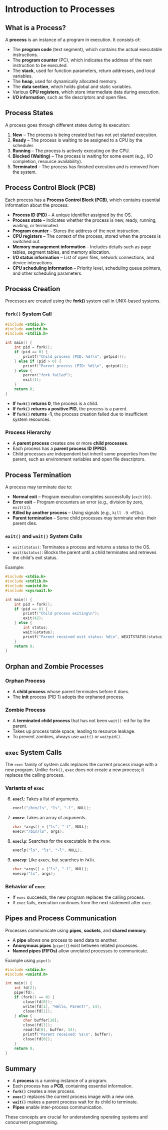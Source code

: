 # Introduction to Processes

## What is a Process?

A **process** is an instance of a program in execution. It consists of:

- The **program code** (text segment), which contains the actual executable instructions.
- The **program counter** (PC), which indicates the address of the next instruction to be executed.
- The **stack**, used for function parameters, return addresses, and local variables.
- The **heap**, used for dynamically allocated memory.
- The **data section**, which holds global and static variables.
- Various **CPU registers**, which store intermediate data during execution.
- **I/O information**, such as file descriptors and open files.

## Process States

A process goes through different states during its execution:

1. **New** – The process is being created but has not yet started execution.
2. **Ready** – The process is waiting to be assigned to a CPU by the scheduler.
3. **Running** – The process is actively executing on the CPU.
4. **Blocked (Waiting)** – The process is waiting for some event (e.g., I/O completion, resource availability).
5. **Terminated** – The process has finished execution and is removed from the system.

## Process Control Block (PCB)

Each process has a **Process Control Block (PCB)**, which contains essential information about the process:

- **Process ID (PID)** – A unique identifier assigned by the OS.
- **Process state** – Indicates whether the process is new, ready, running, waiting, or terminated.
- **Program counter** – Stores the address of the next instruction.
- **CPU registers** – The context of the process, stored when the process is switched out.
- **Memory management information** – Includes details such as page tables, segment tables, and memory allocation.
- **I/O status information** – List of open files, network connections, and device interactions.
- **CPU scheduling information** – Priority level, scheduling queue pointers, and other scheduling parameters.

## Process Creation

Processes are created using the **fork()** system call in UNIX-based systems.

### `fork()` System Call

```c
#include <stdio.h>
#include <unistd.h>
#include <stdlib.h>

int main() {
    int pid = fork();
    if (pid == 0) {
        printf("Child process (PID: %d)\n", getpid());
    } else if (pid > 0) {
        printf("Parent process (PID: %d)\n", getpid());
    } else {
        perror("fork failed");
        exit(1);
    }
    return 0;
}
```

- **If `fork()` returns 0**, the process is a child.
- **If `fork()` returns a positive PID**, the process is a parent.
- **If `fork()` returns -1**, the process creation failed due to insufficient system resources.

### Process Hierarchy

- A **parent process** creates one or more **child processes**.
- Each process has a **parent process ID (PPID)**.
- Child processes are independent but inherit some properties from the parent, such as environment variables and open file descriptors.

## Process Termination

A process may terminate due to:

- **Normal exit** – Program execution completes successfully (`exit(0)`).
- **Error exit** – Program encounters an error (e.g., division by zero, `exit(1)`).
- **Killed by another process** – Using signals (e.g., `kill -9 <PID>`).
- **Parent termination** – Some child processes may terminate when their parent dies.

### `exit()` and `wait()` System Calls

- `exit(status)`: Terminates a process and returns a status to the OS.
- `wait(&status)`: Blocks the parent until a child terminates and retrieves the child's exit status.

Example:

```c
#include <stdio.h>
#include <stdlib.h>
#include <unistd.h>
#include <sys/wait.h>

int main() {
    int pid = fork();
    if (pid == 0) {
        printf("Child process exiting\n");
        exit(42);
    } else {
        int status;
        wait(&status);
        printf("Parent received exit status: %d\n", WEXITSTATUS(status));
    }
    return 0;
}
```

## Orphan and Zombie Processes

### Orphan Process

- A **child process** whose parent terminates before it does.
- The **init** process (PID 1) adopts the orphaned process.

### Zombie Process

- A **terminated child process** that has not been `wait()`-ed for by the parent.
- Takes up process table space, leading to resource leakage.
- To prevent zombies, always use `wait()` or `waitpid()`.

## `exec` System Calls

The `exec` family of system calls replaces the current process image with a new program. Unlike `fork()`, `exec` does not create a new process; it replaces the calling process.

### Variants of `exec`

6. **`execl`**: Takes a list of arguments.
    
    ```c
    execl("/bin/ls", "ls", "-l", NULL);
    ```
    
7. **`execv`**: Takes an array of arguments.
    
    ```c
    char *args[] = {"ls", "-l", NULL};
    execv("/bin/ls", args);
    ```
    
8. **`execlp`**: Searches for the executable in the `PATH`.
    
    ```c
    execlp("ls", "ls", "-l", NULL);
    ```
    
9. **`execvp`**: Like `execv`, but searches in `PATH`.
    
    ```c
    char *args[] = {"ls", "-l", NULL};
    execvp("ls", args);
    ```
    

### Behavior of `exec`

- If `exec` succeeds, the new program replaces the calling process.
- If `exec` fails, execution continues from the next statement after `exec`.

## Pipes and Process Communication

Processes communicate using **pipes**, **sockets**, and **shared memory**.

- A **pipe** allows one process to send data to another.
- **Anonymous pipes** (`pipe()`) exist between related processes.
- **Named pipes (FIFOs)** allow unrelated processes to communicate.

Example using `pipe()`:

```c
#include <stdio.h>
#include <unistd.h>

int main() {
    int fd[2];
    pipe(fd);
    if (fork() == 0) {
        close(fd[0]);
        write(fd[1], "Hello, Parent!", 14);
        close(fd[1]);
    } else {
        char buffer[20];
        close(fd[1]);
        read(fd[0], buffer, 14);
        printf("Parent received: %s\n", buffer);
        close(fd[0]);
    }
    return 0;
}
```

## Summary

- A **process** is a running instance of a program.
- Each process has a **PCB**, containing essential information.
- **`fork()`** creates a new process.
- **`exec()`** replaces the current process image with a new one.
- **`wait()`** makes a parent process wait for its child to terminate.
- **Pipes** enable inter-process communication.

These concepts are crucial for understanding operating systems and concurrent programming.
